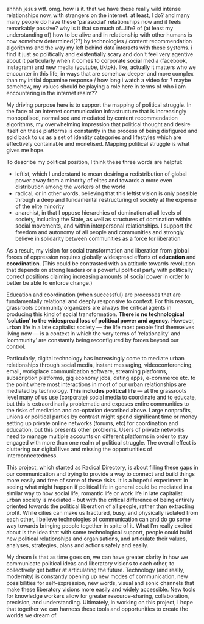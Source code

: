 ahhhh jesus wtf. omg. how is it. that we have these really wild intense
relationships now, with strangers on the internet. at least, I do? and many many
people do have these 'parasocial' relationships now and it feels remarkably
passive? why is it that so much of...life? of (at least my understanding of) how
to be alive and in relationship with other humans is now somehow determined(??)
by technologies / content recommendation algorithms and the way my left behind
data interacts with these systems. i find it just so politically and
existentially scary and don't feel very agentive about it particularly when it
comes to corporate social media (facebook, instagram) and new media (youtube,
tiktok). like, actually it matters who we encounter in this life, in ways that
are somehow deeper and more complex than my initial dopamine response / how long
i watch a video for ? maybe somehow, my values should be playing a role here in
terms of who i am encountering in the internet realm??

My driving purpose here is to support the mapping of political struggle. In the
face of an internet communication infrastructure that is increasingly
monopolised, normalised and mediated by content recommendation algorithms, my
overwhelming impression that political thought and desire itself on these
platforms is constantly in the process of being disfigured and sold back to us
as a set of identity categories and lifestyles which are effectively containable
and monetised. Mapping political struggle is what gives me hope.

To describe my political position, I think these three words are helpful:

- leftist, which I understand to mean desiring a redistribution of global power
  away from a minority of elites and towards a more even distribution among the
  workers of the world
- radical, or in other words, believing that this leftist vision is only
  possible through a deep and fundamental restructuring of society at the
  expense of the elite minority
- anarchist, in that I oppose hierarchies of domination at all levels of
  society, including the State, as well as structures of domination within
  social movements, and within interpersonal relationships. I support the
  freedom and autonomy of all people and communities and strongly believe in
  solidarity between communities as a force for liberation

As a result, my vision for social transformation and liberation from global
forces of oppression requires globally widespread efforts of **education** and
**coordination**. (This could be contrasted with an attitude towards revolution
that depends on strong leaders or a powerful political party with politically
correct positions claiming increasing amounts of social power in order to better
be able to enforce change.)

Education and coordination (when successful) are processes that are
fundamentally relational and deeply responsive to context. For this reason,
grassroots community organizers are always the critical agents in producing this
kind of social transformation. **There is no technological ‘solution’ to the
widespread loss of political power and agency.** However, urban life in a late
capitalist society — the life most people find themselves living now — is a
context in which the very terms of ‘relationality’ and ‘community’ are
constantly being reconfigured by forces beyond our control.

Particularly, digital technology has increasingly come to mediate urban
relationships through social media, instant messaging, videoconferencing, email,
workplace communication software, streaming platforms, subscription platforms,
gig economy jobs, dating apps, e-commerce etc. to the point where most
interactions in most of our urban relationships are mediated by technology.
**This includes political life** — at the grassroots level many of us use
(corporate) social media to coordinate and to educate, but this is
extraordinarily problematic and exposes entire communities to the risks of
mediation and co-optation described above. Large nonprofits, unions or political
parties by contrast might spend significant time or money setting up private
online networks (forums, etc) for coordination and education, but this presents
other problems. Users of private networks need to manage multiple accounts on
different platforms in order to stay engaged with more than one realm of
political struggle. The overall effect is cluttering our digital lives and
missing the opportunities of interconnectedness.

This project, which started as Radical Directory, is about filling these gaps in
our communication and trying to provide a way to connect and build things more
easily and free of some of these risks. It is a hopeful experiment in seeing
what might happen if political life in general could be mediated in a similar
way to how social life, romantic life or work life in late capitalist urban
society is mediated - but with the critical difference of being entirely
oriented towards the political liberation of all people, rather than extracting
profit. While cities can make us fractured, busy, and physically isolated from
each other, I believe technologies of communication can and do go some way
towards bringing people together in spite of it. What I’m really excited about
is the idea that with some technological support, people could build new
political relationships and organisations, and articulate their values,
analyses, strategies, plans and actions safely and easily.

My dream is that as time goes on, we can have greater clarity in how we
communicate political ideas and liberatory visions to each other, to
collectively get better at articulating the future. Technology (and really,
modernity) is constantly opening up new modes of communication, new
possibilities for self-expression, new words, visual and sonic channels that
make these liberatory visions more easily and widely accessible. New tools for
knowledge workers allow for greater resource-sharing, collaboration, precision,
and understanding. Ultimately, in working on this project, I hope that together
we can harness these tools and opportunities to create the worlds we dream of.
